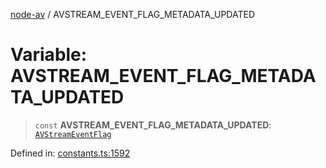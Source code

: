 [node-av](../globals.md) / AVSTREAM\_EVENT\_FLAG\_METADATA\_UPDATED

# Variable: AVSTREAM\_EVENT\_FLAG\_METADATA\_UPDATED

> `const` **AVSTREAM\_EVENT\_FLAG\_METADATA\_UPDATED**: [`AVStreamEventFlag`](../type-aliases/AVStreamEventFlag.md)

Defined in: [constants.ts:1592](https://github.com/seydx/av/blob/f8631fc881b394300b1479f511d55cf1c370a87f/src/constants/constants.ts#L1592)
